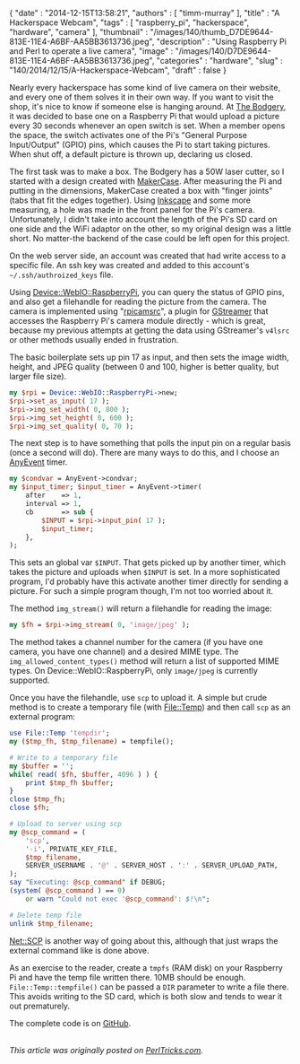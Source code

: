 {
   "date" : "2014-12-15T13:58:21",
   "authors" : [
      "timm-murray"
   ],
   "title" : "A Hackerspace Webcam",
   "tags" : [
      "raspberry_pi",
      "hackerspace",
      "hardware",
      "camera"
   ],
   "thumbnail" : "/images/140/thumb_D7DE9644-813E-11E4-A6BF-AA5BB3613736.jpeg",
   "description" : "Using Raspberry Pi and Perl to operate a live camera",
   "image" : "/images/140/D7DE9644-813E-11E4-A6BF-AA5BB3613736.jpeg",
   "categories" : "hardware",
   "slug" : "140/2014/12/15/A-Hackerspace-Webcam",
   "draft" : false
}


Nearly every hackerspace has some kind of live camera on their website, and every one of them solves it in their own way. If you want to visit the shop, it's nice to know if someone else is hanging around. At [The Bodgery](http://thebodgery.org), it was decided to base one on a Raspberry Pi that would upload a picture every 30 seconds whenever an open switch is set. When a member opens the space, the switch activates one of the Pi's "General Purpose Input/Output" (GPIO) pins, which causes the Pi to start taking pictures. When shut off, a default picture is thrown up, declaring us closed.

The first task was to make a box. The Bodgery has a 50W laser cutter, so I started with a design created with [MakerCase](http://www.makercase.com/). After measuring the Pi and putting in the dimensions, MakerCase created a box with "finger joints" (tabs that fit the edges together). Using [Inkscape](https://inkscape.org/en/) and some more measuring, a hole was made in the front panel for the Pi's camera. Unfortunately, I didn't take into account the length of the Pi's SD card on one side and the WiFi adaptor on the other, so my original design was a little short. No matter-the backend of the case could be left open for this project.

On the web server side, an account was created that had write access to a specific file. An ssh key was created and added to this account's `~/.ssh/authroized_keys` file.

Using [Device::WebIO::RaspberryPi](https://metacpan.org/pod/Device::WebIO::RaspberryPi), you can query the status of GPIO pins, and also get a filehandle for reading the picture from the camera. The camera is implemented using "[rpicamsrc](https://github.com/thaytan/gst-rpicamsrc)", a plugin for [GStreamer](http://gstreamer.freedesktop.org/) that accesses the Raspberry Pi's camera module directly - which is great, because my previous attempts at getting the data using GStreamer's `v4lsrc` or other methods usually ended in frustration.

The basic boilerplate sets up pin 17 as input, and then sets the image width, height, and JPEG quality (between 0 and 100, higher is better quality, but larger file size).

```perl
my $rpi = Device::WebIO::RaspberryPi->new;
$rpi->set_as_input( 17 );
$rpi->img_set_width( 0, 800 );
$rpi->img_set_height( 0, 600 );
$rpi->img_set_quality( 0, 70 );
```

The next step is to have something that polls the input pin on a regular basis (once a second will do). There are many ways to do this, and I choose an [AnyEvent](https://metacpan.org/pod/AnyEvent) timer.

```perl
my $condvar = AnyEvent->condvar;
my $input_timer; $input_timer = AnyEvent->timer(
    after    => 1,
    interval => 1,
    cb       => sub {
        $INPUT = $rpi->input_pin( 17 );
        $input_timer;
    },
);
```

This sets an global var `$INPUT`. That gets picked up by another timer, which takes the picture and uploads when `$INPUT` is set. In a more sophisticated program, I'd probably have this activate another timer directly for sending a picture. For such a simple program though, I'm not too worried about it.

The method `img_stream()` will return a filehandle for reading the image:

```perl
my $fh = $rpi->img_stream( 0, 'image/jpeg' );
```

The method takes a channel number for the camera (if you have one camera, you have one channel) and a desired MIME type. The `img_allowed_content_types()` method will return a list of supported MIME types. On Device::WebIO::RaspberryPi, only `image/jpeg` is currently supported.

Once you have the filehandle, use `scp` to upload it. A simple but crude method is to create a temporary file (with [File::Temp](https://metacpan.org/pod/File::Temp)) and then call `scp` as an external program:

```perl
use File::Temp 'tempdir';
my ($tmp_fh, $tmp_filename) = tempfile();

# Write to a temporary file
my $buffer = '';
while( read( $fh, $buffer, 4096 ) ) {
    print $tmp_fh $buffer;
}
close $tmp_fh;
close $fh;

# Upload to server using scp
my @scp_command = (
    'scp',
    '-i', PRIVATE_KEY_FILE,
    $tmp_filename,
    SERVER_USERNAME . '@' . SERVER_HOST . ':' . SERVER_UPLOAD_PATH,
);
say "Executing: @scp_command" if DEBUG;
(system( @scp_command ) == 0)
    or warn "Could not exec '@scp_command': $!\n";

# Delete temp file
unlink $tmp_filename;
```

[Net::SCP](https://metacpan.org/pod/Net::SCP) is another way of going about this, although that just wraps the external command like is done above.

As an exercise to the reader, create a `tmpfs` (RAM disk) on your Raspberry Pi and have the temp file written there. 10MB should be enough. `File::Temp::tempfile()` can be passed a `DIR` parameter to write a file there. This avoids writing to the SD card, which is both slow and tends to wear it out prematurely.

The complete code is on [GitHub](https://github.com/frezik/bodgery_cam).

\
*This article was originally posted on [PerlTricks.com](http://perltricks.com).*
